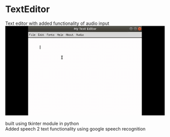 # TextEditor
Text editor with added functionality of audio input
![](./textEditor.gif)


built using tkinter module in python
<br>
Added speech 2 text functionality using google speech recognition
